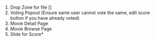 1. Drop Zone for file []
2. Voting Popout (Ensure same user cannot vote the same, edit score button if you have already voted)
3. Movie Detail Page
4. Movie Browse Page
5. Slide for Score\*
